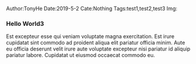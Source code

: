 Author:TonyHe
Date:2019-5-2
Cate:Nothing
Tags:test1,test2,test3
Img:



### Hello World3
Est excepteur esse qui veniam voluptate magna exercitation. Est irure cupidatat sint commodo ad proident aliqua elit pariatur officia minim. Aute eu officia deserunt velit irure aute voluptate excepteur nisi pariatur id aliquip pariatur labore. Cupidatat ut eiusmod occaecat commodo eu.